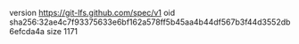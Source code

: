 version https://git-lfs.github.com/spec/v1
oid sha256:32ae4c7f93375633e6bf162a578ff5b45aa4b44df567b3f44d3552db6efcda4a
size 1171
